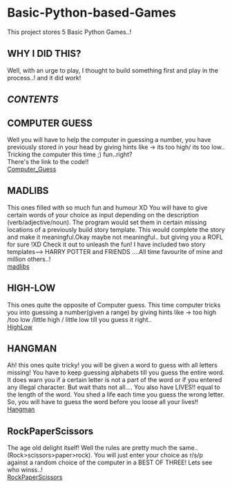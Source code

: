 # Basic-Python-based-Games
This project stores 5 Basic Python Games..!

## WHY I DID THIS?

Well, with an urge to play, I thought to build something first and play in the process..! and it did work!

## *CONTENTS*
 ## COMPUTER GUESS
 
 Well you will have to help the computer in guessing a number, you have previously stored in your head by giving hints
 like -> its too high/ its too low..
 Tricking the computer this time ;)
 fun..right?  
 There's the link to the code!!  
 [Computer_Guess](/computerGuess.py)
    
 ## MADLIBS
 
 This ones filled with so much fun and humour XD
 You will have to give certain words of your choice as input depending on the description (verb/adjective/noun). The program
 would set them in certain missing locations of a previously build story template. This would complete the story and make 
 it meaningful.Okay maybe not meaningful.. but giving you a ROFL for sure !XD
 Check it out to unleash the fun!
 I have included two story templates--> HARRY POTTER and FRIENDS ....All time favourite of mine and million others..!  
 [madlibs](/madlibs)
   
 ## HIGH-LOW
 
This ones quite the opposite of Computer guess.
This time computer tricks you into guessing a number(given a range) by giving hints like -> too high /too low /little high /
little low till you guess it right..  
[HighLow](/highLow.py)
   
 ## HANGMAN
    
Ah! this ones quite tricky!
you will be given a word to guess with all letters missing!
You have to keep guessing alphabets till you guess the entire word. It does warn you if a certain letter is not a part of the
word or if you entered any illegal character.
But wait thats not all....
You also have LIVES!! equal to the length of the word. You shed a life each time you guess the wrong letter. So, you will have 
to guess the word before you loose all your lives!!  
[Hangman](/hangman)
    
 ## RockPaperScissors
 
The age old delight itself!
Well the rules are pretty much the same..(Rock>scissors>paper>rock). You will just enter your choice as r/s/p against a random 
choice of the computer in a BEST OF THREE!
Lets see who winss..!  
[RockPaperScissors](/rockPaperScissors.py)
    
    
    
